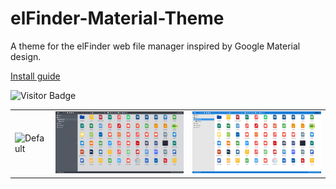 # elFinder-Material-Theme

A theme for the elFinder web file manager inspired by Google Material design.

[Install guide](https://github.com/Studio-42/elFinder/wiki/How-to-load-CSS-with-RequireJS%3F)

![Visitor Badge](https://visitor-badge.laobi.icu/badge?page_id=RobiNN1.elFinder-Material-Theme)

<table>
  <tr>
    <td><img alt="Default" src=".github/img/preview-default.png"></td>
    <td><img alt="Gray" src=".github/img/preview-gray.png"></td>
    <td><img alt="Light" src=".github/img/preview-light.png"></td>
  </tr>
</table>
